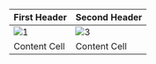 
| First Header  | Second Header |
| ------------- | ------------- |
| ![1](https://github.com/user-attachments/assets/0d3b34d4-bf35-49ff-9a51-869cee6f6397)  | ![3](https://github.com/user-attachments/assets/76317b41-e809-4a3d-9ed6-f549b520263b)  |
| Content Cell  | Content Cell  |


